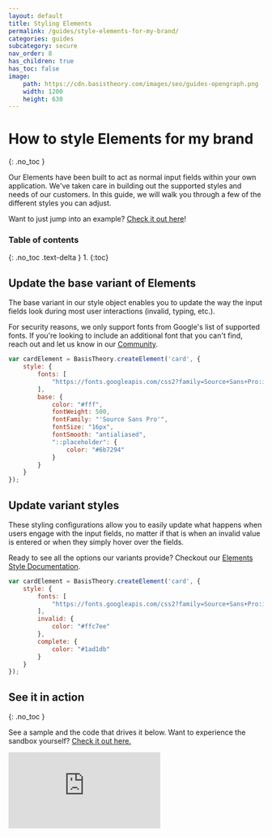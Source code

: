 ```yaml
---
layout: default
title: Styling Elements 
permalink: /guides/style-elements-for-my-brand/
categories: guides
subcategory: secure
nav_order: 8
has_children: true
has_toc: false
image:
    path: https://cdn.basistheory.com/images/seo/guides-opengraph.png
    width: 1200
    height: 630
---
```


# How to style Elements for my brand
{: .no_toc }

Our Elements have been built to act as normal input fields within your own application. We've taken care in building out the supported styles and needs of our customers. In this guide, we will walk you through a few of the different styles you can adjust.

Want to just jump into an example? [Check it out here](https://codesandbox.io/s/styling-elements-sample-0eyoh)!

### Table of contents
{: .no_toc .text-delta }
1. 
{:toc}

## Update the base variant of Elements

The base variant in our style object enables you to update the way the input fields look during most user interactions (invalid, typing, etc.).

For security reasons, we only support fonts from Google's list of supported fonts. If you're looking to include an additional font that you can't find, reach out and let us know in our [Community](https://community.basistheory.com).

```js
var cardElement = BasisTheory.createElement('card', {
    style: {
        fonts: [
            "https://fonts.googleapis.com/css2?family=Source+Sans+Pro:ital,wght@0,200;0,300;0,400;0,600;0,700;0,900;1,200;1,300;1,400;1,600;1,700;1,900&display=swap"
        ],
        base: {
            color: "#fff",
            fontWeight: 500,
            fontFamily: "'Source Sans Pro'",
            fontSize: "16px",
            fontSmooth: "antialiased",
            "::placeholder": {
                color: "#6b7294"
            }
        }
    }
});
```

## Update variant styles

These styling configurations allow you to easily update what happens when users engage with the input fields, no matter if that is when an invalid value is entered or when they simply hover over the fields.

Ready to see all the options our variants provide? Checkout our [Elements Style Documentation](https://docs.basistheory.com/elements/#element-style).

```js
var cardElement = BasisTheory.createElement('card', {
    style: {
        fonts: [
            "https://fonts.googleapis.com/css2?family=Source+Sans+Pro:ital,wght@0,200;0,300;0,400;0,600;0,700;0,900;1,200;1,300;1,400;1,600;1,700;1,900&display=swap"
        ],
        invalid: {
            color: "#ffc7ee"
        },
        complete: {
            color: "#1ad1db"
        }
    }
});
```

## See it in action
{: .no_toc }

See a sample and the code that drives it below. Want to experience the sandbox yourself? [Check it out here.](https://codesandbox.io/s/styling-elements-sample-0eyoh)

<div class="iframe-container">
  <iframe src="https://codesandbox.io/embed/styling-elements-sample-0eyoh?fontsize=14&hidenavigation=1&theme=dark" class="iframe-code" allowfullscreen="" frameborder="0"></iframe>
</div>
